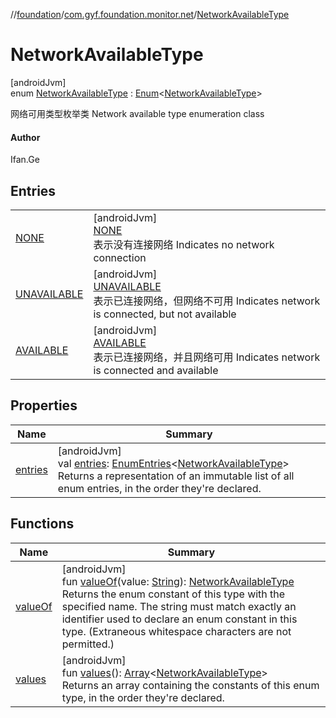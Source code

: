 //[foundation](../../../index.md)/[com.gyf.foundation.monitor.net](../index.md)/[NetworkAvailableType](index.md)

# NetworkAvailableType

[androidJvm]\
enum [NetworkAvailableType](index.md) : [Enum](https://kotlinlang.org/api/core/kotlin-stdlib/kotlin/-enum/index.html)&lt;[NetworkAvailableType](index.md)&gt; 

网络可用类型枚举类 Network available type enumeration class

#### Author

Ifan.Ge

## Entries

| | |
|---|---|
| [NONE](-n-o-n-e/index.md) | [androidJvm]<br>[NONE](-n-o-n-e/index.md)<br>表示没有连接网络 Indicates no network connection |
| [UNAVAILABLE](-u-n-a-v-a-i-l-a-b-l-e/index.md) | [androidJvm]<br>[UNAVAILABLE](-u-n-a-v-a-i-l-a-b-l-e/index.md)<br>表示已连接网络，但网络不可用 Indicates network is connected, but not available |
| [AVAILABLE](-a-v-a-i-l-a-b-l-e/index.md) | [androidJvm]<br>[AVAILABLE](-a-v-a-i-l-a-b-l-e/index.md)<br>表示已连接网络，并且网络可用 Indicates network is connected and available |

## Properties

| Name | Summary |
|---|---|
| [entries](entries.md) | [androidJvm]<br>val [entries](entries.md): [EnumEntries](https://kotlinlang.org/api/core/kotlin-stdlib/kotlin.enums/-enum-entries/index.html)&lt;[NetworkAvailableType](index.md)&gt;<br>Returns a representation of an immutable list of all enum entries, in the order they're declared. |

## Functions

| Name | Summary |
|---|---|
| [valueOf](value-of.md) | [androidJvm]<br>fun [valueOf](value-of.md)(value: [String](https://kotlinlang.org/api/core/kotlin-stdlib/kotlin/-string/index.html)): [NetworkAvailableType](index.md)<br>Returns the enum constant of this type with the specified name. The string must match exactly an identifier used to declare an enum constant in this type. (Extraneous whitespace characters are not permitted.) |
| [values](values.md) | [androidJvm]<br>fun [values](values.md)(): [Array](https://kotlinlang.org/api/core/kotlin-stdlib/kotlin/-array/index.html)&lt;[NetworkAvailableType](index.md)&gt;<br>Returns an array containing the constants of this enum type, in the order they're declared. |